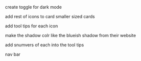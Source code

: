 create toggle for dark mode

add rest of icons to card
smaller sized cards


add tool tips for each icon

make the shadow colr like the blueish shadow from their website


add snumvers of each into the tool tips


nav bar